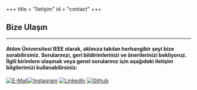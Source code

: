 +++
title = "İletişim"
id = "contact"
+++
 ## Bize Ulaşın
___________

#### Atılım Üniversitesi IEEE olarak, aklınıza takılan herhangibir şeyi bize sorabilirsiniz. Sorularınızı, geri bildirimlerinizi ve önerilerinizi bekliyoruz. İlgili birimlere ulaşmak veya genel sorularınız için aşağıdaki iletişim bilgilerimizi kullanabilirsiniz:

[![E-Mail](/img/contactlogo/mail.png)](mailto:atilimunieee@gmail.com)[![Instagram](/img/contactlogo/instagram.png)](https://www.instagram.com/ieeeatilim/) [![LinkedIn](/img/contactlogo/linkedin.png)](https://www.linkedin.com/company/ieee-at%C4%B1l%C4%B1m-%C3%BCniversitesi/) [![Github](/img/contactlogo/github.png)](https://github.com/ieee-atilim)
